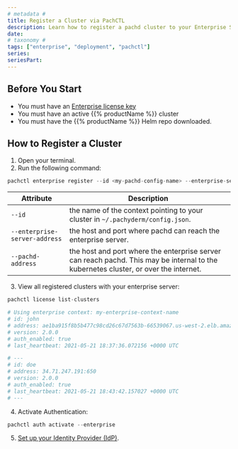```yaml
---
# metadata # 
title: Register a Cluster via PachCTL
description: Learn how to register a pachd cluster to your Enterprise Server using PachCTL.
date: 
# taxonomy #
tags: ["enterprise", "deployment", "pachctl"]
series:
seriesPart:
---
```


## Before You Start 

- You must have an [Enterprise license key](../../../)
- You must have an active {{% productName %}} cluster
- You must have the {{% productName %}} Helm repo downloaded.

## How to Register a Cluster 

1. Open your terminal.
2. Run the following command:
```s
pachctl enterprise register --id <my-pachd-config-name> --enterprise-server-address <pach-enterprise-IP>:650 --pachd-address <pachd-IP>:650
```
   |Attribute|Description|
   |-|-|
   |`--id`| the name of the context pointing to your cluster in `~/.pachyderm/config.json`.|
   |`--enterprise-server-address`|the host and port where pachd can reach the enterprise server.|
   |`--pachd-address`|the host and port where the enterprise server can reach pachd.  This may be internal to the kubernetes cluster, or over the internet.|

3. View all registered clusters with your enterprise server: 
```s
pachctl license list-clusters

# Using enterprise context: my-enterprise-context-name
# id: john
# address: ae1ba915f8b5b477c98cd26c67d7563b-66539067.us-west-2.elb.amazonaws.com:650
# version: 2.0.0
# auth_enabled: true
# last_heartbeat: 2021-05-21 18:37:36.072156 +0000 UTC

# ---
# id: doe
# address: 34.71.247.191:650
# version: 2.0.0
# auth_enabled: true
# last_heartbeat: 2021-05-21 18:43:42.157027 +0000 UTC
# ---
```
4. Activate Authentication:
```s
pachctl auth activate --enterprise
```
5. [Set up your Identity Provider (IdP)](../../authentication/connectors/).



